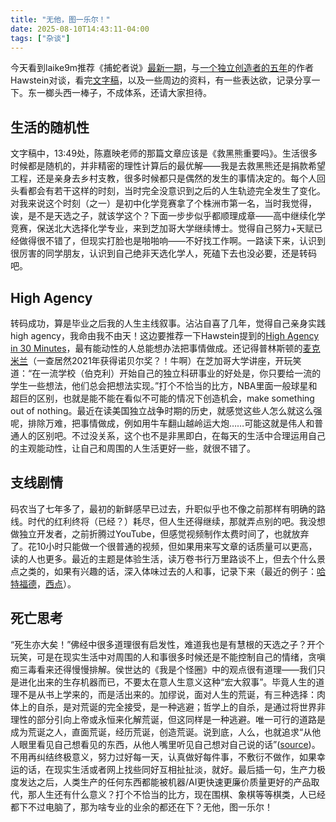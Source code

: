 ```yaml
---
title: "无他，图一乐尔！"
date: 2025-08-10T14:43:11-04:00
tags: ["杂谈"]
---
```


今天看到laike9m推荐《捕蛇者说》[最新一期](https://pythonhunter.org/episodes/ep56)，与[一个独立创造者的五年](https://hawstein.com/2023/07/12/five-years-of-an-indie-hacker/)的作者Hawstein对谈，看完[文字稿](https://podwise.ai/dashboard/episodes/4911332)，以及一些周边的资料，有一些表达欲，记录分享一下。东一榔头西一棒子，不成体系，还请大家担待。

## 生活的随机性

文字稿中，13:49处，陈嘉映老师的那篇文章应该是《救黑熊重要吗》。生活很多时候都是随机的，并非精密的理性计算后的最优解——我是去救黑熊还是捐款希望工程，还是亲身去乡村支教，很多时候都只是偶然的发生的事情决定的。每个人回头看都会有若干这样的时刻，当时完全没意识到之后的人生轨迹完全发生了变化。对我来说这个时刻（之一）是初中化学竞赛拿了个株洲市第一名，当时我觉得，诶，是不是天选之子，就该学这个？下面一步步似乎都顺理成章——高中继续化学竞赛，保送北大选择化学专业，来到芝加哥大学继续博士。觉得自己努力+天赋已经做得很不错了，但现实打脸也是啪啪响——不好找工作啊。一路读下来，认识到很厉害的同学朋友，认识到自己绝非天选化学人，死磕下去也没必要，还是转码吧。

## High Agency

转码成功，算是毕业之后我的人生主线叙事。沾沾自喜了几年，觉得自己亲身实践high agency，我命由我不由天！这边要推荐一下Hawstein提到的[High Agency in 30 Minutes](https://www.highagency.com/)，最有能动性的人总能想办法把事情做成。还记得普林斯顿的[麦克米兰](https://en.wikipedia.org/wiki/David_MacMillan)（一查居然2021年获得诺贝尔奖？！牛啊）在芝加哥大学讲座，开玩笑道：“在一流学校（伯克利）开始自己的独立科研事业的好处是，你只要给一流的学生一些想法，他们总会把想法实现。”打个不恰当的比方，NBA里面一般球星和超巨的区别，也就是能不能在看似不可能的情况下创造机会，make something out of nothing。最近在读美国独立战争时期的历史，就感觉这些人怎么就这么强呢，排除万难，把事情做成，例如用牛车翻山越岭运大炮……可能这就是伟人和普通人的区别吧。不过没关系，这个也不是非黑即白，在每天的生活中合理运用自己的主观能动性，让自己和周围的人生活更好一些，就很不错了。

## 支线剧情

码农当了七年多了，最初的新鲜感早已过去，升职似乎也不像之前那样有明确的路线。时代的红利终将（已经？）耗尽，但人生还得继续，那就弄点别的吧。我没想做独立开发者，之前折腾过YouTube，但感觉视频制作太费时间了，也就放弃了。花10小时只能做一个很普通的视频，但如果用来写文章的话质量可以更高，读的人也更多。最近的主题是体验生活，读万卷书行万里路谈不上，但去个什么景点之类的，如果有兴趣的话，深入体味过去的人和事，记录下来（最近的例子：[哈特福德](../2025-06-24-hartford/)，[西点](../2025-07-24-west-point/)）。

## 死亡思考

“死生亦大矣！”佛经中很多道理很有启发性，难道我也是有慧根的天选之子？开个玩笑，可是在现实生活中对周围的人和事很多时候还是不能控制自己的情绪，贪嗔痴三毒看来还得慢慢排解。侯世达的《我是个怪圈》中的观点很有道理——我们只是进化出来的生存机器而已，不要太在意人生意义这种“宏大叙事”。毕竟人生的道理不是从书上学来的，而是活出来的。加缪说，面对人生的荒诞，有三种选择：肉体上的自杀，是对荒诞的完全接受，是一种逃避；哲学上的自杀，是通过将世界非理性的部分引向上帝或永恒来化解荒诞，但这同样是一种逃避。唯一可行的道路是成为荒诞之人，直面荒诞，经历荒诞，创造荒诞。说到底，人么，也就追求“从他人眼里看见自己想看见的东西，从他人嘴里听见自己想对自己说的话”([source](https://www.bilibili.com/video/BV1zuu2zKEa4/?share_source=copy_web&t=169))。不用再纠结终极意义，努力过好每一天，认真做好每件事，不敷衍不做作，如果幸运的话，在现实生活或者网上找些同好互相扯扯淡，就好。最后插一句，生产力极度发达之后，人类生产的任何东西都能被机器/AI更快速更廉价质量更好的产品取代，那人生还有什么意义？打个不恰当的比方，现在围棋、象棋等等棋类，人已经都下不过电脑了，那为啥专业的业余的都还在下？无他，图一乐尔！
